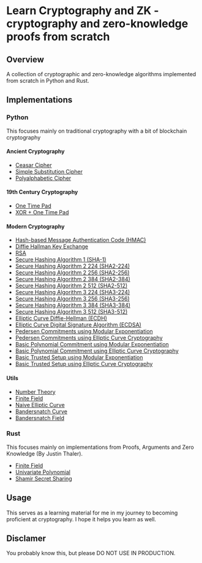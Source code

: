 # Learn Cryptography and ZK - cryptography and zero-knowledge proofs from scratch

## Overview

A collection of cryptographic and zero-knowledge algorithms implemented from scratch in Python and Rust.

## Implementations

### Python

This focuses mainly on traditional cryptography with a bit of blockchain cryptography

#### Ancient Cryptography

- [Ceasar Cipher](/with_python/ciphers/caesar_cipher.py)
- [Simple Substitution Cipher](/with_python/ciphers/simple_substitution.py)
- [Polyalphabetic Cipher](/with_python/ciphers/polyaphabetic_cipher.py)

#### 19th Century Cryptography

- [One Time Pad](/with_python/ciphers/one_time_pad.py)
- [XOR + One Time Pad](/with_python/ciphers/xor_and_one_time_pad.py)

#### Modern Cryptography

- [Hash-based Message Authentication Code (HMAC)](/with_python/mac/hmac.py)
- [Diffie Hallman Key Exchange](/with_python/key_exchange/diffie_hellman.py)
- [RSA](/with_python/rsa.py)
- [Secure Hashing Algorithm 1 (SHA-1)](/with_python/commitments/hashing/sha1.py)
- [Secure Hashing Algorithm 2 224 (SHA2-224)](/with_python/commitments/hashing/sha2/sha224.py)
- [Secure Hashing Algorithm 2 256 (SHA2-256)](/with_python/commitments/hashing/sha2/sha256.py)
- [Secure Hashing Algorithm 2 384 (SHA2-384)](/with_python/commitments/hashing/sha2/sha384.py)
- [Secure Hashing Algorithm 2 512 (SHA2-512)](/with_python/commitments/hashing/sha2/sha512.py)
- [Secure Hashing Algorithm 3 224 (SHA3-224)](/with_python/commitments/hashing/sha3/sha224.py)
- [Secure Hashing Algorithm 3 256 (SHA3-256)](/with_python/commitments/hashing/sha3/sha256.py)
- [Secure Hashing Algorithm 3 384 (SHA3-384)](/with_python/commitments/hashing/sha3/sha384.py)
- [Secure Hashing Algorithm 3 512 (SHA3-512)](/with_python/commitments/hashing/sha3/sha512.py)
- [Elliptic Curve Diffie-Hellman (ECDH)](/with_python/key_exchange/ecdh.py)
- [Elliptic Curve Digital Signature Algorithm (ECDSA)](/with_python/signatures/ecdsa.py)
- [Pedersen Commitments using Modular Exponentiation](/with_python/commitments/pedcomm_mod.py)
- [Pedersen Commitments using Elliptic Curve Cryptography](/with_python/commitments/pedcomm_ecc.py)
- [Basic Polynomial Commitment using Modular Exponentiation](/with_python/commitments/polynomials/basic_polynomial_comm_using_mod.py)
- [Basic Polynomial Commitment using Elliptic Curve Cryptography](/with_python/commitments/polynomials/basic_polynomial_comm_using_ecc.py)
- [Basic Trusted Setup using Modular Exponentiation](/with_python/commitments/polynomials/basic_trusted_setup_mod.py)
- [Basic Trusted Setup using Elliptic Curve Cryptography](/with_python/commitments/polynomials/basic_trusted_setup_ecc.py)

#### Utils

- [Number Theory](/with_python/utils/number_theory.py)
- [Finite Field](/with_python/utils/fields.py)
- [Naive Elliptic Curve](/with_python/utils/ecc.py)
- [Bandersnatch Curve](/with_python/utils/ecc/bandersnatch/curve.py)
- [Bandersnatch Field](/with_python/utils/ecc/bandersnatch/fields.py)

### Rust

This focuses mainly on implementations from Proofs, Arguments and Zero Knowledge (By Justin Thaler).

- [Finite Field](/with_rust/ff/)
- [Univariate Polynomial](/with_rust/poly/)
- [Shamir Secret Sharing](/with_rust/sss/)

## Usage

This serves as a learning material for me in my journey to becoming proficient at cryptography. I hope it helps you learn as well.

## Disclamer

You probably know this, but please DO NOT USE IN PRODUCTION.
